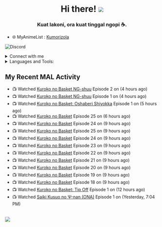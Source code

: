 <h1 align="center">Hi there! <img src="https://media.giphy.com/media/hvRJCLFzcasrR4ia7z/giphy.gif" width="25px"> </h1>
<h3 align="center">Kuat lakoni, ora kuat tinggal ngopi ☕.</h3>

- 🌐 MyAnimeList : [Kumorizola](https://myanimelist.net/animelist/Kumorizola)

![Discord](https://discord.c99.nl/widget/theme-3/761213268009943051.png)
<details>
      <summary>Connect with me</summary>
    <p align="left">
        <a href="https://www.facebook.com/kumori.hartley.1" target="blank"><img align="center"
                src="https://raw.githubusercontent.com/rahuldkjain/github-profile-readme-generator/master/src/images/icons/Social/facebook.svg"
                alt="kumori hartley" height="30" width="40" /></a>
        <a href="https://www.instagram.com/kumorizola/" target="blank"><img align="center"
                src="https://raw.githubusercontent.com/rahuldkjain/github-profile-readme-generator/master/src/images/icons/Social/instagram.svg"
                alt="kumorizola" height="30" width="40" /></a>
        <a href="https://discord.com" target="blank"><img align="center"
                src="https://raw.githubusercontent.com/rahuldkjain/github-profile-readme-generator/master/src/images/icons/Social/discord.svg"
                alt="Kumori#5882" height="30" width="40" /></a>
    </p>
</details>

<details>
    <summary align="left">Languages and Tools:</summary>
<p align="left">
      <a href="https://www.w3schools.com/css/" target="_blank">
        <img src="https://raw.githubusercontent.com/devicons/devicon/master/icons/css3/css3-original-wordmark.svg"
            alt="css3" width="40" height="40" /> </a> <a href="https://www.w3.org/html/" target="_blank"> <img
            src="https://raw.githubusercontent.com/devicons/devicon/master/icons/html5/html5-original-wordmark.svg"
            alt="html5" width="40" height="40" /> </a> <a href="https://www.java.com" target="_blank"> <img
            src="https://raw.githubusercontent.com/devicons/devicon/master/icons/java/java-original.svg" alt="java"
            width="40" height="40" /> </a> <a href="https://developer.mozilla.org/en-US/docs/Web/JavaScript"
            target="_blank"> <img
            src="https://raw.githubusercontent.com/devicons/devicon/master/icons/javascript/javascript-original.svg"
            alt="javascript" width="40" height="40" /> </a> <a href="https://nodejs.org" target="_blank"> <img
            src="https://raw.githubusercontent.com/devicons/devicon/master/icons/nodejs/nodejs-original-wordmark.svg"
            alt="nodejs" width="40" height="40" /> </a> <a href="https://www.python.org" target="_blank"> <img
            src="https://raw.githubusercontent.com/devicons/devicon/master/icons/python/python-original.svg"
            alt="python" width="40" height="40" /> </a> <a href="https://www.typescriptlang.org/" target="_blank"> <img
            src="https://raw.githubusercontent.com/devicons/devicon/master/icons/typescript/typescript-original.svg" 
            alt="typescript" width="40" height="40" /> </a> <a href="https://www.photoshop.com/en" target="_blank"> <img
            src="https://upload.wikimedia.org/wikipedia/commons/a/af/Adobe_Photoshop_CC_icon.svg" alt="photoshop" width="40" height="40"/> </a>
            <a href="https://www.adobe.com/products/premiere.html" target="_blank"> <img
            src="https://upload.wikimedia.org/wikipedia/commons/4/40/Adobe_Premiere_Pro_CC_icon.svg" alt="Premiere pro" width="40" height="40"/> </a>
            <a href="https://www.adobe.com/in/products/illustrator.html" target="_blank"> <img 
            src="https://upload.wikimedia.org/wikipedia/commons/f/fb/Adobe_Illustrator_CC_icon.svg" alt="illustrator" width="40" height="40"/> </a>
      
 </details>
 
 <h2> My Recent MAL Activity</h2>
<!-- MAL_ACTIVITY:start -->

- 📺 Watched [Kuroko no Basket NG-shuu](https://MyAnimeList.net/anime.php?id=15487) Episode 2 on (4 hours ago)
- 📺 Watched [Kuroko no Basket NG-shuu](https://MyAnimeList.net/anime.php?id=15487) Episode 1 on (4 hours ago)
- 📺 Watched [Kuroko no Basket: Oshaberi Shiyokka](https://MyAnimeList.net/anime.php?id=17259) Episode 1 on (5 hours ago)
- 📺 Watched [Kuroko no Basket](https://MyAnimeList.net/anime.php?id=11771) Episode 25 on (6 hours ago)
- 📺 Watched [Kuroko no Basket](https://MyAnimeList.net/anime.php?id=11771) Episode 24 on (9 hours ago)
- 📺 Watched [Kuroko no Basket](https://MyAnimeList.net/anime.php?id=11771) Episode 25 on (9 hours ago)
- 📺 Watched [Kuroko no Basket](https://MyAnimeList.net/anime.php?id=11771) Episode 24 on (9 hours ago)
- 📺 Watched [Kuroko no Basket](https://MyAnimeList.net/anime.php?id=11771) Episode 23 on (9 hours ago)
- 📺 Watched [Kuroko no Basket](https://MyAnimeList.net/anime.php?id=11771) Episode 22 on (9 hours ago)
- 📺 Watched [Kuroko no Basket](https://MyAnimeList.net/anime.php?id=11771) Episode 21 on (9 hours ago)
- 📺 Watched [Kuroko no Basket](https://MyAnimeList.net/anime.php?id=11771) Episode 20 on (9 hours ago)
- 📺 Watched [Kuroko no Basket](https://MyAnimeList.net/anime.php?id=11771) Episode 19 on (9 hours ago)
- 📺 Watched [Kuroko no Basket](https://MyAnimeList.net/anime.php?id=11771) Episode 18 on (9 hours ago)
- 📺 Watched [Kuroko no Basket: Tip Off](https://MyAnimeList.net/anime.php?id=16916) Episode 1 on (12 hours ago)
- 📺 Watched [Saiki Kusuo no Ψ-nan (ONA)](https://MyAnimeList.net/anime.php?id=19469) Episode 1 on (Yesterday, 7:04 PM)

<!-- MAL_ACTIVITY:end -->

  
<h2 align="left"> <img src="https://media.discordapp.net/attachments/918405470073520168/919220018355523584/ezgif.com-gif-maker_1.gif">
